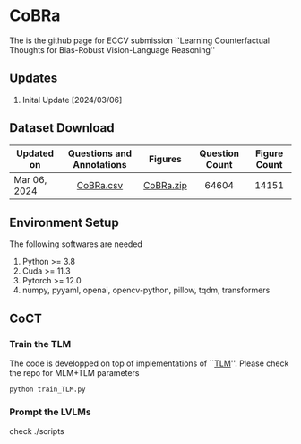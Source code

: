 # CoBRa
The is the github page for ECCV submission ``Learning Counterfactual Thoughts for Bias-Robust Vision-Language Reasoning''

## Updates
1. Inital Update \[2024/03/06\]

## Dataset Download
| Updated on      | Questions and Annotations | Figures | Question Count | Figure Count |
| ----------- | :----: | :----: | :----: | :----: |
| Mar 06, 2024     | [CoBRa.csv](./CoBRa.csv) | [CoBRa.zip](https://drive.google.com/file/d/1xCRiI2kXdgmHSSfLlOPjBt4qMNDZLQqi/view?usp=sharing)         | 64604  | 14151 |


## Environment Setup
The following softwares are needed
1. Python >= 3.8
2. Cuda >= 11.3
3. Pytorch >= 12.0
4. numpy, pyyaml, openai, opencv-python, pillow, tqdm, transformers

## CoCT
### Train the TLM
The code is developped on top of implementations of ``[TLM](https://github.com/facebookresearch/XLM)''.
Please check the repo for MLM+TLM parameters
```
python train_TLM.py
```

### Prompt the LVLMs
check ./scripts